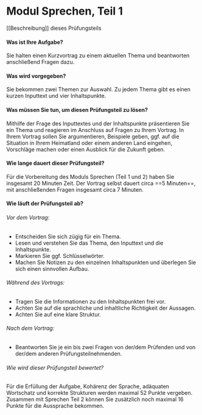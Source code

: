 # Modul Sprechen, Teil 1  
[[Beschreibung]] dieses Prüfungsteils

#### Was ist Ihre Aufgabe?
Sie halten einen Kurzvortrag zu einem aktuellen Thema und beantworten anschließend Fragen dazu.

#### Was wird vorgegeben?
Sie bekommen zwei Themen zur Auswahl. Zu jedem Thema gibt es einen kurzen Inputtext und vier Inhaltspunkte.

#### Was müssen Sie tun, um diesen Prüfungsteil zu lösen?
Mithilfe der Frage des Inputtextes und der Inhaltspunkte präsentieren Sie ein Thema und reagieren im Anschluss auf Fragen zu Ihrem Vortrag. 
In Ihrem Vortrag sollen Sie argumentieren, Beispiele geben, ggf. auf die Situation in Ihrem Heimatland oder einem anderen Land eingehen, Vorschläge machen oder einen Ausblick für die Zukunft geben.

#### Wie lange dauert dieser Prüfungsteil?
Für die Vorbereitung des Moduls Sprechen (Teil 1 und 2) haben Sie insgesamt 20 Minuten Zeit. Der Vortrag selbst dauert circa ==5 Minuten==, 
mit anschließenden Fragen insgesamt circa 7 Minuten.

#### Wie läuft der Prüfungsteil ab?
###### Vor dem Vortrag:  
- Entscheiden Sie sich zügig für ein Thema.  
- Lesen und verstehen Sie das Thema, den Inputtext und die Inhaltspunkte.  
- Markieren Sie ggf. Schlüsselwörter.  
- Machen Sie Notizen zu den einzelnen Inhaltspunkten und überlegen Sie sich einen sinnvollen Aufbau.  

###### Während des Vortrags:  
- Tragen Sie die Informationen zu den Inhaltspunkten frei vor.  
- Achten Sie auf die sprachliche und inhaltliche Richtigkeit der Aussagen.  
- Achten Sie auf eine klare Struktur.  

###### Nach dem Vortrag:  
- Beantworten Sie je ein bis zwei Fragen von der/dem Prüfenden und von der/dem anderen Prüfungsteilnehmenden. 

###### Wie wird dieser Prüfungsteil bewertet?
Für die Erfüllung der Aufgabe, Kohärenz der Sprache, adäquaten Wortschatz und korrekte Strukturen werden maximal 52 Punkte vergeben. 
Zusammen mit Sprechen Teil 2 können Sie zusätzlich noch maximal 16 Punkte für die Aussprache bekommen.


